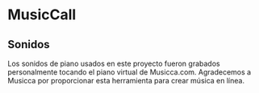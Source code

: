 # MusicCall

## Sonidos
Los sonidos de piano usados en este proyecto fueron grabados personalmente tocando el piano virtual de Musicca.com.
Agradecemos a Musicca por proporcionar esta herramienta para crear música en línea.
